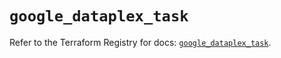 # `google_dataplex_task`

Refer to the Terraform Registry for docs: [`google_dataplex_task`](https://registry.terraform.io/providers/hashicorp/google/6.31.0/docs/resources/dataplex_task).
